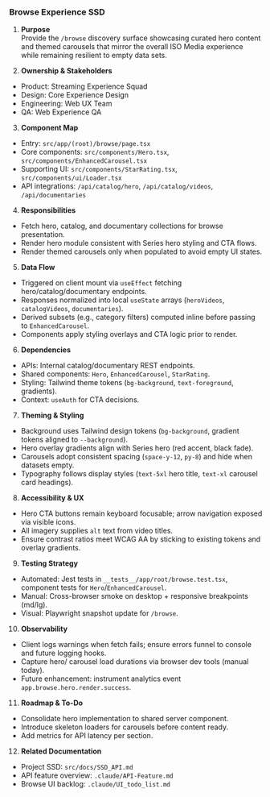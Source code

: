 ### Browse Experience SSD

1. **Purpose**  
Provide the `/browse` discovery surface showcasing curated hero content and themed carousels that mirror the overall ISO Media experience while remaining resilient to empty data sets.

2. **Ownership & Stakeholders**  
- Product: Streaming Experience Squad  
- Design: Core Experience Design  
- Engineering: Web UX Team  
- QA: Web Experience QA  

3. **Component Map**  
- Entry: `src/app/(root)/browse/page.tsx`  
- Core components: `src/components/Hero.tsx`, `src/components/EnhancedCarousel.tsx`  
- Supporting UI: `src/components/StarRating.tsx`, `src/components/ui/Loader.tsx`  
- API integrations: `/api/catalog/hero`, `/api/catalog/videos`, `/api/documentaries`  

4. **Responsibilities**  
- Fetch hero, catalog, and documentary collections for browse presentation.  
- Render hero module consistent with Series hero styling and CTA flows.  
- Render themed carousels only when populated to avoid empty UI states.  

5. **Data Flow**  
- Triggered on client mount via `useEffect` fetching hero/catalog/documentary endpoints.  
- Responses normalized into local `useState` arrays (`heroVideos`, `catalogVideos`, `documentaries`).  
- Derived subsets (e.g., category filters) computed inline before passing to `EnhancedCarousel`.  
- Components apply styling overlays and CTA logic prior to render.  

6. **Dependencies**  
- APIs: Internal catalog/documentary REST endpoints.  
- Shared components: `Hero`, `EnhancedCarousel`, `StarRating`.  
- Styling: Tailwind theme tokens (`bg-background`, `text-foreground`, gradients).  
- Context: `useAuth` for CTA decisions.  

7. **Theming & Styling**  
- Background uses Tailwind design tokens (`bg-background`, gradient tokens aligned to `--background`).  
- Hero overlay gradients align with Series hero (red accent, black fade).  
- Carousels adopt consistent spacing (`space-y-12`, `py-8`) and hide when datasets empty.  
- Typography follows display styles (`text-5xl` hero title, `text-xl` carousel card headings).  

8. **Accessibility & UX**  
- Hero CTA buttons remain keyboard focusable; arrow navigation exposed via visible icons.  
- All imagery supplies `alt` text from video titles.  
- Ensure contrast ratios meet WCAG AA by sticking to existing tokens and overlay gradients.  

9. **Testing Strategy**  
- Automated: Jest tests in `__tests__/app/root/browse.test.tsx`, component tests for `Hero`/`EnhancedCarousel`.  
- Manual: Cross-browser smoke on desktop + responsive breakpoints (md/lg).  
- Visual: Playwright snapshot update for `/browse`.  

10. **Observability**  
- Client logs warnings when fetch fails; ensure errors funnel to console and future logging hooks.  
- Capture hero/ carousel load durations via browser dev tools (manual today).  
- Future enhancement: instrument analytics event `app.browse.hero.render.success`.  

11. **Roadmap & To-Do**  
- Consolidate hero implementation to shared server component.  
- Introduce skeleton loaders for carousels before content ready.  
- Add metrics for API latency per section.  

12. **Related Documentation**  
- Project SSD: `src/docs/SSD_API.md`  
- API feature overview: `.claude/API-Feature.md`  
- Browse UI backlog: `.claude/UI_todo_list.md`  